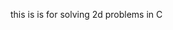 this is is for solving 2d problems in C














































































































































